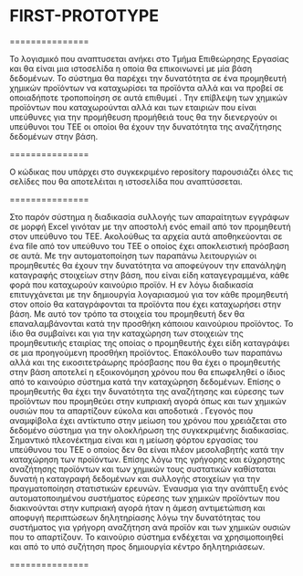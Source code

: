 FIRST-PROTOTYPE
===============

===============

Το λογισμικό που αναπτυσεται ανήκει στο Τμήμα Επιθεώρησης Εργασίας και θα είναι μια ιστοσελίδα η οποία
θα επικοινωνεί με μία βάση δεδομένων. Το σύστημα θα παρέχει την δυνατότητα σε ένα προμηθευτή χημικών προϊόντων να καταχωρίσει
τα προϊόντα αλλά και να προβεί σε οποιαδήποτε τροποποίηση σε αυτά επιθυμεί . Την επίβλεψη των χημικών προϊόντων που 
καταχωρούνται αλλά και των εταιριών που είναι υπεύθυνες για την προμήθευση προμήθειά τους θα την διενεργούν οι υπεύθυνοι 
του ΤΕΕ οι οποίοι θα έχουν την δυνατότητα της αναζήτησης δεδομένων στην βάση.

===============


Ο κώδικας που υπάρχει στο συγκεκριμένο repository παρουσιάζει όλες τις σελίδες που θα αποτελέιται η ιστοσελίδα που αναπτύσσεται.

===============

Στο παρόν σύστημα η διαδικασία συλλογής των απαραίτητων εγγράφων σε μορφή Excel  γινόταν με την αποστολή ενός email από 
τον προμηθευτή στον υπεύθυνο του ΤΕΕ. Ακολούθως τα αρχεία αυτά αποθηκεύονται σε ένα file από τον υπεύθυνο του ΤΕΕ ο οποίος 
έχει αποκλειστική πρόσβαση σε αυτά. 
Με την αυτοματοποίηση των παραπάνω λειτουργιών οι προμηθευτές θα έχουν την δυνατότητα να αποφεύγουν την επανάληψη καταγραφής
στοιχείων στην βάση, που είναι είδη καταγεγραμμένα, κάθε φορά που  καταχωρούν καινούριο  προϊόν. Η εν λόγω διαδικασία  
επιτυγχάνεται με την δημιουργία λογαριασμού για τον κάθε προμηθευτή στον οποίο θα καταγράφονται τα προϊόντα που έχει 
καταχωρήσει στην βάση. Με αυτό τον τρόπο τα στοιχεία του προμηθευτή δεν θα επαναλαμβάνονται κατά την προσθήκη κάποιου 
καινούριου προϊόντος. Το ίδιο θα συμβαίνει και για την καταχώρηση των στοιχειών της προμηθευτικής εταιρίας της οποίας
ο προμηθευτής έχει είδη καταγράψει σε μια προηγούμενη προσθήκη προϊόντος. Επακόλουθο των παραπάνω αλλά και της 
εικοσιτετράωρης πρόσβασης που θα έχει ο προμηθευτής στην βάση αποτελεί η εξοικονόμηση χρόνου που θα επωφεληθεί ο ίδιος
από το καινούριο σύστημα κατά την καταχώρηση δεδομένων. Επίσης ο προμηθευτής θα έχει την  δυνατότητα της αναζήτησης και 
εύρεσης των προϊόντων που προμηθεύει στην κυπριακή αγορά  όπως και των χημικών ουσιών που τα απαρτίζουν εύκολα και 
αποδοτικά . Γεγονός  που αναμφίβολα έχει αντίκτυπο στην μείωση του χρόνου που χρειάζεται στο δεδομένο σύστημα
για την ολοκλήρωση της συγκεκριμένης διαδικασίας.  
Σημαντικό πλεονέκτημα είναι και η μείωση φόρτου εργασίας του υπεύθυνου του ΤΕΕ ο οποίος δεν θα είναι πλέον μεσολαβητής 
κατά την καταχώρηση των προϊόντων. Επίσης λόγω της γρήγορης και εύχρηστης αναζήτησης προϊόντων και των χημικών τους συστατικών
καθίσταται δυνατή η καταγραφή δεδομένων και συλλογής στοιχείων για την πραγματοποίηση στατιστικών ερευνών. 
Έναυσμα για την ανάπτυξη ενός αυτοματοποιημένου συστήματος εύρεσης των χημικών προϊόντων που διακινούνται στην κυπριακή 
αγορά ήταν η άμεση αντιμετώπιση και αποφυγή  περιπτώσεων δηλητηρίασης λόγω την δυνατότητας του συστήματος για γρήγορη 
αναζήτηση ανά προϊόν και των χημικών ουσιών που το απαρτίζουν.  Το καινούριο σύστημα ενδέχεται να χρησιμοποιηθεί και από
το υπό συζήτηση προς  δημιουργία κέντρο δηλητηριάσεων.  

===============
